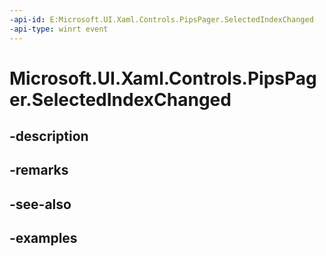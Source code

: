 ```yaml
---
-api-id: E:Microsoft.UI.Xaml.Controls.PipsPager.SelectedIndexChanged
-api-type: winrt event
---
```


# Microsoft.UI.Xaml.Controls.PipsPager.SelectedIndexChanged

<!--
public event Windows.Foundation.TypedEventHandler<Microsoft.UI.Xaml.Controls.PipsPager,Microsoft.UI.Xaml.Controls.PipsPagerSelectedIndexChangedEventArgs> SelectedIndexChanged;
-->


## -description

## -remarks

## -see-also

## -examples


